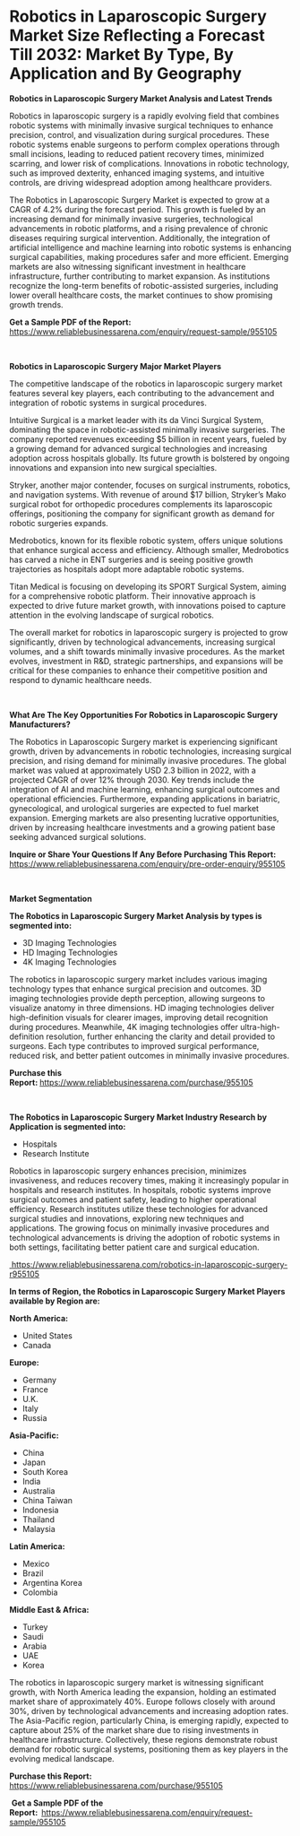 <p><h1>Robotics in Laparoscopic Surgery Market Size Reflecting a Forecast Till 2032: Market By Type, By Application and By Geography</h1></p><p><strong>Robotics in Laparoscopic Surgery Market Analysis and Latest Trends</strong></p>
<p><p>Robotics in laparoscopic surgery is a rapidly evolving field that combines robotic systems with minimally invasive surgical techniques to enhance precision, control, and visualization during surgical procedures. These robotic systems enable surgeons to perform complex operations through small incisions, leading to reduced patient recovery times, minimized scarring, and lower risk of complications. Innovations in robotic technology, such as improved dexterity, enhanced imaging systems, and intuitive controls, are driving widespread adoption among healthcare providers.</p><p>The Robotics in Laparoscopic Surgery Market is expected to grow at a CAGR of 4.2% during the forecast period. This growth is fueled by an increasing demand for minimally invasive surgeries, technological advancements in robotic platforms, and a rising prevalence of chronic diseases requiring surgical intervention. Additionally, the integration of artificial intelligence and machine learning into robotic systems is enhancing surgical capabilities, making procedures safer and more efficient. Emerging markets are also witnessing significant investment in healthcare infrastructure, further contributing to market expansion. As institutions recognize the long-term benefits of robotic-assisted surgeries, including lower overall healthcare costs, the market continues to show promising growth trends.</p></p>
<p><strong>Get a Sample PDF of the Report:&nbsp;</strong> <a href="https://www.reliablebusinessarena.com/enquiry/request-sample/955105?utm_campaign=3262&utm_medium=2&utm_source=Github&utm_content=ia&utm_term=18042025&utm_id=robotics-in-laparoscopic-surgery">https://www.reliablebusinessarena.com/enquiry/request-sample/955105</a></p>
<p>&nbsp;</p>
<p><strong>Robotics in Laparoscopic Surgery Major Market Players</strong></p>
<p><p>The competitive landscape of the robotics in laparoscopic surgery market features several key players, each contributing to the advancement and integration of robotic systems in surgical procedures. </p><p>Intuitive Surgical is a market leader with its da Vinci Surgical System, dominating the space in robotic-assisted minimally invasive surgeries. The company reported revenues exceeding $5 billion in recent years, fueled by a growing demand for advanced surgical technologies and increasing adoption across hospitals globally. Its future growth is bolstered by ongoing innovations and expansion into new surgical specialties.</p><p>Stryker, another major contender, focuses on surgical instruments, robotics, and navigation systems. With revenue of around $17 billion, Stryker’s Mako surgical robot for orthopedic procedures complements its laparoscopic offerings, positioning the company for significant growth as demand for robotic surgeries expands.</p><p>Medrobotics, known for its flexible robotic system, offers unique solutions that enhance surgical access and efficiency. Although smaller, Medrobotics has carved a niche in ENT surgeries and is seeing positive growth trajectories as hospitals adopt more adaptable robotic systems.</p><p>Titan Medical is focusing on developing its SPORT Surgical System, aiming for a comprehensive robotic platform. Their innovative approach is expected to drive future market growth, with innovations poised to capture attention in the evolving landscape of surgical robotics.</p><p>The overall market for robotics in laparoscopic surgery is projected to grow significantly, driven by technological advancements, increasing surgical volumes, and a shift towards minimally invasive procedures. As the market evolves, investment in R&D, strategic partnerships, and expansions will be critical for these companies to enhance their competitive position and respond to dynamic healthcare needs.</p></p>
<p>&nbsp;</p>
<p><strong>What Are The Key Opportunities For Robotics in Laparoscopic Surgery Manufacturers?</strong></p>
<p><p>The Robotics in Laparoscopic Surgery market is experiencing significant growth, driven by advancements in robotic technologies, increasing surgical precision, and rising demand for minimally invasive procedures. The global market was valued at approximately USD 2.3 billion in 2022, with a projected CAGR of over 12% through 2030. Key trends include the integration of AI and machine learning, enhancing surgical outcomes and operational efficiencies. Furthermore, expanding applications in bariatric, gynecological, and urological surgeries are expected to fuel market expansion. Emerging markets are also presenting lucrative opportunities, driven by increasing healthcare investments and a growing patient base seeking advanced surgical solutions.</p></p>
<p><strong>Inquire or Share Your Questions If Any Before Purchasing This Report:</strong> <a href="https://www.reliablebusinessarena.com/enquiry/pre-order-enquiry/955105?utm_campaign=3262&utm_medium=2&utm_source=Github&utm_content=ia&utm_term=18042025&utm_id=robotics-in-laparoscopic-surgery">https://www.reliablebusinessarena.com/enquiry/pre-order-enquiry/955105</a></p>
<p>&nbsp;</p>
<p><strong>Market Segmentation</strong></p>
<p><strong>The Robotics in Laparoscopic Surgery Market Analysis by types is segmented into:</strong></p>
<p><ul><li>3D Imaging Technologies</li><li>HD Imaging Technologies</li><li>4K Imaging Technologies</li></ul></p>
<p><p>The robotics in laparoscopic surgery market includes various imaging technology types that enhance surgical precision and outcomes. 3D imaging technologies provide depth perception, allowing surgeons to visualize anatomy in three dimensions. HD imaging technologies deliver high-definition visuals for clearer images, improving detail recognition during procedures. Meanwhile, 4K imaging technologies offer ultra-high-definition resolution, further enhancing the clarity and detail provided to surgeons. Each type contributes to improved surgical performance, reduced risk, and better patient outcomes in minimally invasive procedures.</p></p>
<p><strong>Purchase this Report:&nbsp;</strong><a href="https://www.reliablebusinessarena.com/purchase/955105?utm_campaign=3262&utm_medium=2&utm_source=Github&utm_content=ia&utm_term=18042025&utm_id=robotics-in-laparoscopic-surgery">https://www.reliablebusinessarena.com/purchase/955105</a></p>
<p>&nbsp;</p>
<p><strong>The Robotics in Laparoscopic Surgery Market Industry Research by Application is segmented into:</strong></p>
<p><ul><li>Hospitals</li><li>Research Institute</li></ul></p>
<p><p>Robotics in laparoscopic surgery enhances precision, minimizes invasiveness, and reduces recovery times, making it increasingly popular in hospitals and research institutes. In hospitals, robotic systems improve surgical outcomes and patient safety, leading to higher operational efficiency. Research institutes utilize these technologies for advanced surgical studies and innovations, exploring new techniques and applications. The growing focus on minimally invasive procedures and technological advancements is driving the adoption of robotic systems in both settings, facilitating better patient care and surgical education.</p></p>
<p><a href="https://www.reliablebusinessarena.com/robotics-in-laparoscopic-surgery-r955105?utm_campaign=3262&utm_medium=2&utm_source=Github&utm_content=ia&utm_term=18042025&utm_id=robotics-in-laparoscopic-surgery">&nbsp;https://www.reliablebusinessarena.com/robotics-in-laparoscopic-surgery-r955105</a></p>
<p><strong>In terms of Region, the Robotics in Laparoscopic Surgery Market Players available by Region are:</strong></p>
<p>
    <p> <strong> North America: </strong>
        <ul>
            <li>United States</li>
            <li>Canada</li>
        </ul>
        </p> 
    <p> <strong> Europe: </strong>
        <ul>
            <li>Germany</li>
            <li>France</li>
            <li>U.K.</li>
            <li>Italy</li>
            <li>Russia</li>
        </ul>
        </p> 
    <p> <strong> Asia-Pacific: </strong>
        <ul>
            <li>China</li>
            <li>Japan</li>
            <li>South Korea</li>
            <li>India</li>
            <li>Australia</li>
            <li>China Taiwan</li>
            <li>Indonesia</li>
            <li>Thailand</li>
            <li>Malaysia</li>
        </ul>
        </p> 
    <p> <strong> Latin America: </strong>
        <ul>
            <li>Mexico</li>
            <li>Brazil</li>
            <li>Argentina Korea</li>
            <li>Colombia</li>
        </ul>
        </p> 
    <p> <strong> Middle East & Africa: </strong>
        <ul>
            <li>Turkey</li>
            <li>Saudi</li>
            <li>Arabia</li>
            <li>UAE</li>
            <li>Korea</li>
        </ul>
    </p>
    </p>
<p><p>The robotics in laparoscopic surgery market is witnessing significant growth, with North America leading the expansion, holding an estimated market share of approximately 40%. Europe follows closely with around 30%, driven by technological advancements and increasing adoption rates. The Asia-Pacific region, particularly China, is emerging rapidly, expected to capture about 25% of the market share due to rising investments in healthcare infrastructure. Collectively, these regions demonstrate robust demand for robotic surgical systems, positioning them as key players in the evolving medical landscape.</p></p>
<p><strong>Purchase this Report: </strong><a href="https://www.reliablebusinessarena.com/purchase/955105?utm_campaign=3262&utm_medium=2&utm_source=Github&utm_content=ia&utm_term=18042025&utm_id=robotics-in-laparoscopic-surgery">https://www.reliablebusinessarena.com/purchase/955105</a></p>
<p>&nbsp;<strong>Get a Sample PDF of the Report:&nbsp;&nbsp;</strong><a href="https://www.reliablebusinessarena.com/enquiry/request-sample/955105?utm_campaign=3262&utm_medium=2&utm_source=Github&utm_content=ia&utm_term=18042025&utm_id=robotics-in-laparoscopic-surgery">https://www.reliablebusinessarena.com/enquiry/request-sample/955105</a></p>
<p><strong></strong></p>
<p><p></p><p></p><p></p></p>